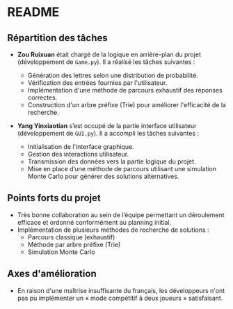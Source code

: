 # README

## Répartition des tâches

- **Zou Ruixuan** était chargé de la logique en arrière-plan du projet (développement de `Game.py`). Il a réalisé les tâches suivantes :
  - Génération des lettres selon une distribution de probabilité.
  - Vérification des entrées fournies par l'utilisateur.
  - Implémentation d'une méthode de parcours exhaustif des réponses correctes.
  - Construction d'un arbre préfixe (Trie) pour améliorer l'efficacité de la recherche.

- **Yang Yinxiaotian** s’est occupé de la partie interface utilisateur (développement de `GUI.py`). Il a accompli les tâches suivantes :
  - Initialisation de l'interface graphique.
  - Gestion des interactions utilisateur.
  - Transmission des données vers la partie logique du projet.
  - Mise en place d’une méthode de parcours utilisant une simulation Monte Carlo pour générer des solutions alternatives.

## Points forts du projet

- Très bonne collaboration au sein de l’équipe permettant un déroulement efficace et ordonné conformément au planning initial.
- Implémentation de plusieurs méthodes de recherche de solutions :
  - Parcours classique (exhaustif)
  - Méthode par arbre préfixe (Trie)
  - Simulation Monte Carlo

## Axes d'amélioration

- En raison d'une maîtrise insuffisante du français, les développeurs n'ont pas pu implémenter un « mode compétitif à deux joueurs » satisfaisant.




